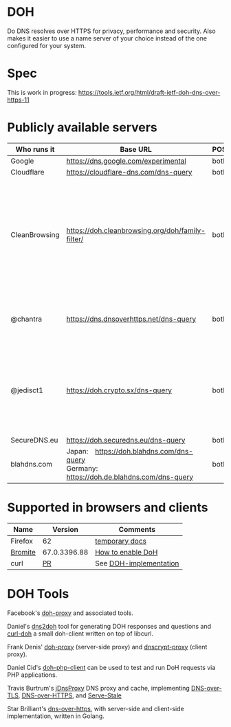 # DOH

Do DNS resolves over HTTPS for privacy, performance and security. Also makes it easier to use a name server of your choice instead of the one configured for your system.

# Spec

This is work in progress: https://tools.ietf.org/html/draft-ietf-doh-dns-over-https-11

# Publicly available servers

| Who runs it | Base URL | POST/GET | Comment |
|-------------|----------|----------|---------|
| Google      | https://dns.google.com/experimental | both |
| Cloudflare  | https://cloudflare-dns.com/dns-query | both |
| CleanBrowsing | https://doh.cleanbrowsing.org/doh/family-filter/ | both? | anycast DoH server with parental control (restricts access to adult content + enforces safe search)
| @chantra    | https://dns.dnsoverhttps.net/dns-query | both? | "toy server" which runs [doh-proxy](https://github.com/facebookexperimental/doh-proxy) |
| @jedisct1  | https://doh.crypto.sx/dns-query | both | a server which runs another project called [doh-proxy](https://github.com/jedisct1/rust-doh), written in Rust.
| SecureDNS.eu | https://doh.securedns.eu/dns-query | both? |
| blahdns.com | Japan: https://doh.blahdns.com/dns-query <br> Germany: https://doh.de.blahdns.com/dns-query | both | 

# Supported in browsers and clients

|Name|Version|Comments|
|----|-------|----|
|Firefox|62| [temporary docs](https://daniel.haxx.se/trr) |
|[Bromite](https://www.bromite.org/)|67.0.3396.88|[How to enable DoH](https://github.com/bromite/bromite/wiki/Enabling-DNS-over-HTTPS)|
|curl| [PR](https://github.com/curl/curl/pull/2668) | See [DOH-implementation](DOH-implementation) |

# DOH Tools

Facebook's [doh-proxy](https://facebookexperimental.github.io/doh-proxy/) and associated tools.

Daniel's [dns2doh](https://github.com/bagder/dns2doh) tool for generating DOH responses and questions and [curl-doh](https://github.com/curl/doh) a small doh-client written on top of libcurl.

Frank Denis' [doh-proxy](https://github.com/jedisct1/rust-doh) (server-side proxy) and [dnscrypt-proxy](https://github.com/jedisct1/dnscrypt-proxy) (client proxy).

Daniel Cid's [doh-php-client](https://github.com/dcid/doh-php-client) can be used to test and run DoH requests via PHP applications.

Travis Burtrum's [jDnsProxy](https://github.com/moparisthebest/jDnsProxy) DNS proxy and cache, implementing [DNS-over-TLS](https://tools.ietf.org/html/rfc7858), [DNS-over-HTTPS](https://tools.ietf.org/html/draft-hoffman-dns-over-https), and [Serve-Stale](https://tools.ietf.org/html/draft-ietf-dnsop-serve-stale)

Star Brilliant's [dns-over-https](https://github.com/m13253/dns-over-https), with server-side and client-side implementation, written in Golang.